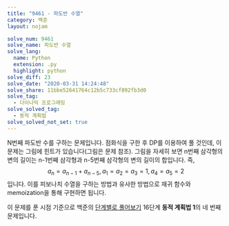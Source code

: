 ```yaml
---
title: "9461 - 파도반 수열"
category: 백준
layout: nojam

solve_num: 9461
solve_name: 파도반 수열
solve_lang:
  name: Python
  extension: .py
  highlight: python
solve_diff: 23
solve_date: "2020-03-31 14:24:48"
solve_share: 11bbe52641764c12b5c733cf892fb3d0
solve_tag:
  - 다이나믹 프로그래밍
solve_solved_tag:
  - 동적 계획법
solve_solved_not_set: true
---
```


N번째 파도반 수를 구하는 문제입니다. 점화식을 구한 후 DP를 이용하여 풀 것인데, 이 문제는 그림에 힌트가 있습니다(그림은 문제 참조). 그림을 자세히 보면 n번째 삼각형의 변의 길이는 n-1번째 삼각형과 n-5번째 삼각형의 변의 길이의 합입니다. 즉, $$a_n=a_{n-1}+a_{n-5},a_1=a_2=a_3=1,a_4=a_5=2$$입니다. 이를 피보나치 수열을 구하는 방법과 유사한 방법으로 재귀 함수와 memoization을 통해 구현하면 됩니다.

이 문제를 푼 시점 기준으로 백준의 [단계별로 풀어보기](http://noj.am/p/s) 16단계 **동적 계획법 1**의 네 번째 문제입니다.
